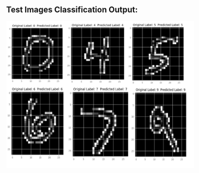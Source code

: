 

## Test Images Classification Output:

![Output a1](Outputs/output.png?raw=true "Output a1")       
